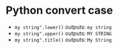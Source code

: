 # Python convert case

- `my string".lower()` outputs: `my string`
- `my string".upper()` outputs: `MY STRING`
- `my string".title()` outputs: `My String`
